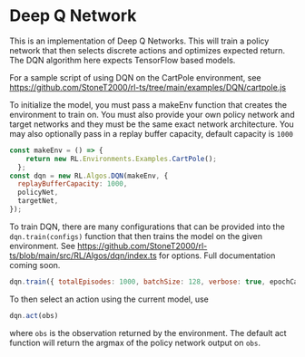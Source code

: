 # Deep Q Network

This is an implementation of Deep Q Networks. This will train a policy network that then selects discrete actions and optimizes expected return. The DQN algorithm here expects TensorFlow based models.

For a sample script of using DQN on the CartPole environment, see https://github.com/StoneT2000/rl-ts/tree/main/examples/DQN/cartpole.js

To initialize the model, you must pass a makeEnv function that creates the environment to train on. You must also provide your own policy network and target networks and they must be the same exact network architecture. You may also optionally pass in a replay buffer capacity, default capacity is `1000`

```js
const makeEnv = () => {
    return new RL.Environments.Examples.CartPole();
  };
const dqn = new RL.Algos.DQN(makeEnv, {
  replayBufferCapacity: 1000,
  policyNet,
  targetNet,
});
```
<!-- TODO - add documentation for the configurations -->
To train DQN, there are many configurations that can be provided into the `dqn.train(configs)` function that then trains the model on the given environment. See https://github.com/StoneT2000/rl-ts/blob/main/src/RL/Algos/dqn/index.ts for options. Full documentation coming soon.

```js
dqn.train({ totalEpisodes: 1000, batchSize: 128, verbose: true, epochCallback, });
```

To then select an action using the current model, use
```js
dqn.act(obs)
```
where `obs` is the observation returned by the environment. The default act function will return the argmax of the policy network output on `obs`.

<!-- TODO - add CLI way to run this -->